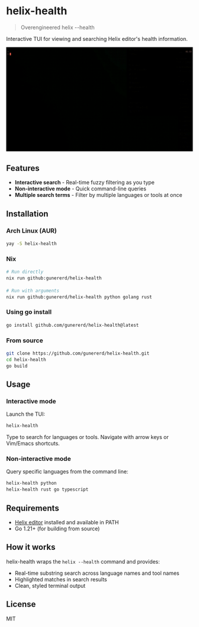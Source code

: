 # helix-health

> Overengineered helix --health

Interactive TUI for viewing and searching Helix editor's health information.

![demo demo](demo.gif)

## Features

- **Interactive search** - Real-time fuzzy filtering as you type
- **Non-interactive mode** - Quick command-line queries
- **Multiple search terms** - Filter by multiple languages or tools at once

## Installation

### Arch Linux (AUR)

```bash
yay -S helix-health
```

### Nix

```bash
# Run directly
nix run github:gunererd/helix-health

# Run with arguments
nix run github:gunererd/helix-health python golang rust
```

### Using go install

```bash
go install github.com/gunererd/helix-health@latest
```

### From source

```bash
git clone https://github.com/gunererd/helix-health.git
cd helix-health
go build
```

## Usage

### Interactive mode

Launch the TUI:

```bash
helix-health
```

Type to search for languages or tools. Navigate with arrow keys or Vim/Emacs shortcuts.

### Non-interactive mode

Query specific languages from the command line:

```bash
helix-health python
helix-health rust go typescript
```

## Requirements

- [Helix editor](https://helix-editor.com/) installed and available in PATH
- Go 1.21+ (for building from source)

## How it works

helix-health wraps the `helix --health` command and provides:
- Real-time substring search across language names and tool names
- Highlighted matches in search results
- Clean, styled terminal output

## License

MIT
